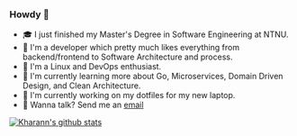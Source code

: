 ### Howdy 👋

- 🎓 I just finished my Master's Degree in Software Engineering at NTNU.
- 👷 I'm a developer which pretty much likes everything from backend/frontend to Software Architecture and process.
- 🐧 I'm a Linux and DevOps enthusiast.
- 🌱 I'm currently learning more about Go, Microservices, Domain Driven Design, and Clean Architecture.
- 🔨 I'm currently working on my dotfiles for my new laptop.
- 📮 Wanna talk? Send me an [email](mailto:hey@akvo.no)

[![Kharann's github stats](https://github-readme-stats.vercel.app/api?username=kharann&count_private=true&theme=gruvbox)](https://github.com/anuraghazra/github-readme-stats)

